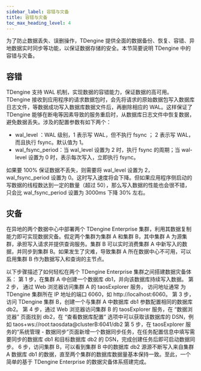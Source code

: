 ```yaml
---
sidebar_label: 容错与灾备
title: 容错与灾备
toc_max_heading_level: 4
---
```


为了防止数据丢失、误删操作，TDengine 提供全面的数据备份、恢复、容错、异地数据实时同步等功能，以保证数据存储的安全。本节简要说明 TDengine 中的容错与灾备。

## 容错

TDengine 支持 WAL 机制，实现数据的容错能力，保证数据的高可用。TDengine 接收到应用程序的请求数据包时，会先将请求的原始数据包写入数据库日志文件，等数据成功写入数据库数据文件后，再删除相应的 WAL。这样保证了 TDengine 能够在断电等因素导致的服务重启时，从数据库日志文件中恢复数据，避免数据丢失。涉及的配置参数有如下两个：

- wal_level ：WAL 级别，1 表示写 WAL，但不执行 fsync ； 2 表示写 WAL，而且执行 fsync。默认值为 1。
- wal_fsync_period：当 wal_level 设置为 2 时，执行 fsync 的周期；当 wal-level 设置为 0 时，表示每次写入，立即执行 fsync。

如果要 100% 保证数据不丢失，则需要将 wal_level 设置为 2，wal_fsync_period 设置为 0。这时写入速度将会下降。但如果应用程序侧启动的写数据的线程数达到一定的数量（超过 50），那么写入数据的性能也会很不错，只会比 wal_fsync_period 设置为 3000ms 下降 30% 左右。

## 灾备

在异地的两个数据中心中部署两个 TDengine Enterprise 集群，利用其数据复制能力即可实现数据灾备。假定两个集群为集群 A 和集群 B，其中集群 A 为源集群，承担写入请求并提供查询服务。集群 B 可以实时消费集群 A 中新写入的数据，并同步到集群 B。如果发生了灾难，导致集群 A 所在数据中心不可用，可以启用集群 B 作为数据写入和查询的主节点。

以下步骤描述了如何轻松在两个 TDengine Enterprise 集群之间搭建数据灾备体系：
第 1 步，在集群 A 中创建一个数据库 db1，并向该数据库持续写入数据。
第 2 步， 通过 Web 浏览器访问集群 A 的 taosExplorer 服务， 访问地址通常 为TDengine 集群所在 IP 地址的端口 6060，如 http://localhost:6060。
第 3 步，访问 TDengine 集群 B，创建一个与集群 A 中数据库 db1 参数配置相同的数据库 db2。
第 4 步，通过 Web 浏览器访问集群 B 的 taosExplorer 服务，在 “数据浏览器” 页面找到 db2，在 “查看数据库配置” 选项中可以获取该数据库的 DSN，例如 taos+ws://root:taosdata@clusterB:6041/db2
第 5 步，在 taosExplorer 服务的“系统管理 - 数据同步”页面新增一个数据同步任务，在任务配置信息中填写需要同步的数据库 db1 和目标数据库 db2 的 DSN，完成创建任务后即可启动数据同步。
 6 步，访问集群 B，可以看到集群 B 中的数据库 db2 源源不断写入来自集群 A 数据库 db1 的数据，直至两个集群的数据库数据量基本保持一致。至此，一个简单的基于
TDengine Enterprise 的数据灾备体系搭建完成。